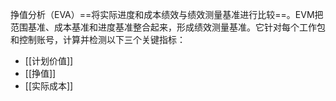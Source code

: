 挣值分析（EVA）==将实际进度和成本绩效与绩效测量基准进行比较==。EVM把范围基准、成本基准和进度基准整合起来，形成绩效测量基准。它针对每个工作包和控制账号，计算并检测以下三个关键指标：
+ [[计划价值]] 
+ [[挣值]] 
+ [[实际成本]]